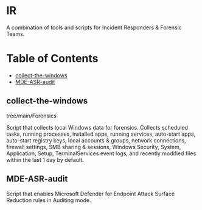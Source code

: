 # IR
A combination of tools and scripts for Incident Responders & Forensic Teams.

Table of Contents  
=================
 * [collect-the-windows](#collect-the-windows) 
 * [MDE-ASR-audit](#MDE-ASR-audit) 

## collect-the-windows
tree/main/Forensics

Script that collects local Windows data for forensics. Collects scheduled tasks, running processes, installed apps, running services, auto-start apps, auto-start registry keys, local accounts & groups, network connections, firewall settings, SMB sharing & sessions, Windows Security, System, Application, Setup, TerminalServices event logs, and recently modified files within the last 1 day by default.

## MDE-ASR-audit

Script that enables Microsoft Defender for Endpoint Attack Surface Reduction rules in Auditing mode.
